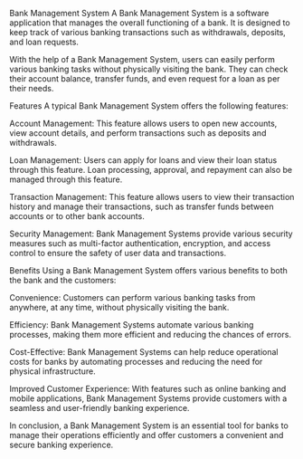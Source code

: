 Bank Management System
A Bank Management System is a software application that manages the overall functioning of a bank. It is designed to keep track of various banking transactions such as withdrawals, deposits, and loan requests.

With the help of a Bank Management System, users can easily perform various banking tasks without physically visiting the bank. They can check their account balance, transfer funds, and even request for a loan as per their needs.

Features
A typical Bank Management System offers the following features:

Account Management: This feature allows users to open new accounts, view account details, and perform transactions such as deposits and withdrawals.

Loan Management: Users can apply for loans and view their loan status through this feature. Loan processing, approval, and repayment can also be managed through this feature.

Transaction Management: This feature allows users to view their transaction history and manage their transactions, such as transfer funds between accounts or to other bank accounts.

Security Management: Bank Management Systems provide various security measures such as multi-factor authentication, encryption, and access control to ensure the safety of user data and transactions.

Benefits
Using a Bank Management System offers various benefits to both the bank and the customers:

Convenience: Customers can perform various banking tasks from anywhere, at any time, without physically visiting the bank.

Efficiency: Bank Management Systems automate various banking processes, making them more efficient and reducing the chances of errors.

Cost-Effective: Bank Management Systems can help reduce operational costs for banks by automating processes and reducing the need for physical infrastructure.

Improved Customer Experience: With features such as online banking and mobile applications, Bank Management Systems provide customers with a seamless and user-friendly banking experience.

In conclusion, a Bank Management System is an essential tool for banks to manage their operations efficiently and offer customers a convenient and secure banking experience.
 
